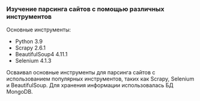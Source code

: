 ### Изучение парсинга сайтов с помощью различных инструментов

Основные инструменты:

* Python 3.9
* Scrapy 2.6.1
* BeautifulSoup4 4.11.1	
* Selenium 4.1.3

Осваивал основные инструменты для парсинга сайтов с использованием популярных 
инструментов, таких как Scrapy, Selenium и BeautifulSoup. Для хранения 
информации использовалась БД MongoDB.

